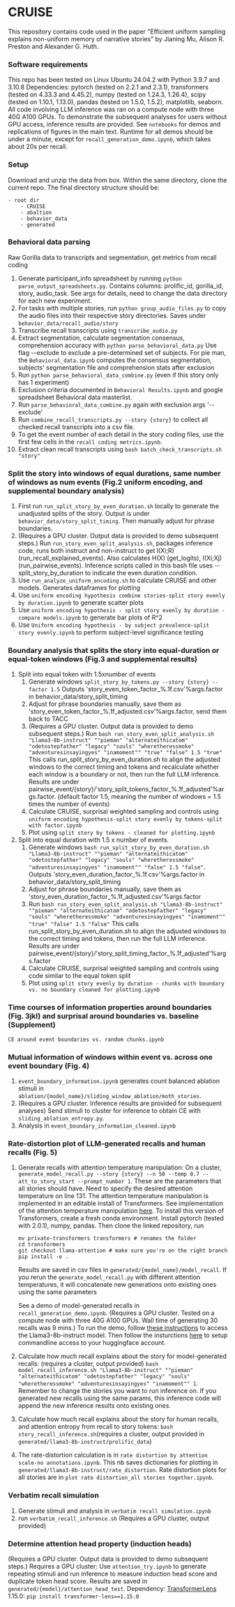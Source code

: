 # CRUISE
This repository contains code used in the paper "Efficient uniform sampling explains non-uniform memory of narrative stories" by Jianing Mu, Alison R. Preston and Alexander G. Huth. 

### Software requirements
This repo has been tested on Linux Ubuntu 24.04.2 with Python 3.9.7 and 3.10.8
Dependencies: pytorch (tested on 2.2.1 and 2.3.1), transformers (tested on 4.33.3 and 4.45.2), numpy (tested on 1.24.3, 1.26.4), scipy (tested on 1.10.1, 1.13.0), pandas (tested on 1.5.0, 1.5.2), matplotlib, seaborn. 
All code involving LLM inference was ran on a compute node with three 40G A100 GPUs. To demonstrate the subsequent analyses for users without GPU access, inference results are provided. 
See ```notebooks``` for demos and replications of figures in the main text. Runtime for all demos should be under a minute, except for ```recall_generation_demo.ipynb```, which takes about 20s per recall. 

### Setup
Download and unzip the data from box. Within the same directory, clone the current repo. The final directory structure should be: 
```
- root dir
    - CRUISE
    - abaltion 
    - behavior_data
    - generated
```

### Behavioral data parsing 
Raw Gorilla data to transcripts and segmentation, get metrics from recall coding
1. Generate participant_info spreadsheet by running ```python parse_output_spreadsheets.py```. Contains columns: prolific_id, gorilla_id, story, audio_task. See args for details, need to change the data directory for each new experiment. 
2. For tasks with multiple stories, run ```python group_audio_files.py``` to copy the audio files into their respective story directories. Saves under ```behavior_data/recall_audio/story```
3. Transcribe recall transcripts using ```transcribe_audio.py```
4. Extract segmentation, calculate segmentation consensus, comprehension accuracy with 
    ```python parse_behavioral_data.py```
    Use flag --exclude to exclude a pre-determined set of subjects. 
    For pie man, the ```Behavioral_data.ipynb``` computes the consensus segmentation, subjects' segmentation file and comprehension stats after exclusion
5. Run ```python parse_behavioral_data_combine.py``` (even if this story only has 1 experiment)
6. Exclusion criteria documented in ```Behavioral Results.ipynb``` and google spreadsheet Behavioral data masterlist. 
7. Run ```parse_behavioral_data_combine.py``` again with exclusion args '--exclude'
8. Run ```combine_recall_transcripts.py --story {story}``` to collect all checked recall transcripts into a csv file.
9. To get the event number of each detail in the story coding files, use the first few cells in the ```recall coding metrics.ipynb```. 
10. Extract clean recall transcripts using ```bash batch_check_transcripts.sh "story"```


### Split the story into windows of equal durations, same number of windows as num events (Fig.2 uniform encoding, and supplemental boundary analysis)
1. First run ```run_split_story_by_even_duration.sh``` locally to generate the unadjusted splits of the story. Output is under ```behavior_data/story_split_timing```. Then manually adjust for phrase boundaries. 
2. (Requires a GPU cluster. Output data is provided to demo subsequent steps.) Run ```run_story_even_split_analysis.sh```, packages inference code, runs both instruct and non-instruct to get I(Xi;R) (run_recall_explained_events). Also calculates H(X) (get_logits), I(Xi;Xj) (run_pairwise_events). Inference scripts called in this bash file uses --split_story_by_duration to indicate the even duration condition. 
3. Use ```run_analyze_uniform_encoding.sh``` to calculate CRUISE and other models. Generates dataframes for plotting
4. Use ```uniform encoding hypothesis combine stories-split story evenly by duration.ipynb``` to generate scatter plots 
5. Use ```uniform encoding hypothesis - split story evenly by duration - compare models.ipynb``` to generate bar plots of R^2
6. Use ```Uniform encoding hypothesis - by subject prevalence-split story evenly.ipynb``` to perform subject-level significance testing 


### Boundary analysis that splits the story into equal-duration or equal-token windows (Fig.3 and supplemental results)
1. Split into equal token with 1.5xnumber of events 
    1. Generate windows ```split_story_by_tokens.py --story {story} --factor 1.5``` Outputs 'story_even_token_factor_%.1f.csv'%args.factor in behavior_data/story_split_timing
    2. Adjust for phrase boundaries manually, save them as 'story_even_token_factor_%.1f_adjusted.csv'%args.factor, send them back to TACC
    3. (Requires a GPU cluster. Output data is provided to demo subsequent steps.) Run ```bash run_story_even_split_analysis.sh "Llama3-8b-instruct" ""pieman" "alternateithicatom" "odetostepfather" "legacy" "souls" "wheretheressmoke" "adventuresinsayingyes" "inamoment"" "true" "false" 1.5 "true"``` This calls run_split_story_by_even_duration.sh to align the adjusted windows to the correct timing and tokens and recalculate whether each window is a boundary or not, then run the full LLM inference. Results are under pairwise_event/{story}/'story_split_tokens_factor_%.1f_adjusted'%args.factor. (default factor 1.5, meaning the number of windows = 1.5 times the number of events)
    4. Calculate CRUISE, surprisal weighted sampling and controls using ```uniform encoding hypothesis-split story evenly by tokens-split with factor.ipynb```
    5. Plot using ```split story by tokens - cleaned for plotting.ipynb```
2. Split into equal duration with 1.5 x number of events. 
    1. Generate windows ```bash run_split_story_by_even_duration.sh "Llama3-8b-instruct" ""pieman" "alternateithicatom" "odetostepfather" "legacy" "souls" "wheretheressmoke" "adventuresinsayingyes" "inamoment"" "false" 1.5 "false"```. Outputs 'story_even_duration_factor_%.1f.csv'%args.factor in behavior_data/story_split_timing
    2. Adjust for phrase boundaries manually, save them as 'story_even_duration_factor_%.1f_adjusted.csv'%args.factor
    3. Run ```bash run_story_even_split_analysis.sh "Llama3-8b-instruct" ""pieman" "alternateithicatom" "odetostepfather" "legacy" "souls" "wheretheressmoke" "adventuresinsayingyes" "inamoment"" "true" "false" 1.5 "false"``` This calls run_split_story_by_even_duration.sh to align the adjusted windows to the correct timing and tokens, then run the full LLM inference. Results are under pairwise_event/{story}/'story_split_timing_factor_%.1f_adjusted'%args.factor
    4. Calculate CRUISE, surprisal weighted sampling and controls using code similar to the equal token split
    5. Plot using ```split story evenly by duration - chunks with boundary vs. no boundary cleaned for plotting.ipynb```

### Time courses of information properties around boundaries (Fig. 3jkl) and surprisal around boundaries vs. baseline (Supplement)
```CE around event boundaries vs. random chunks.ipynb```

### Mutual information of windows within event vs. across one event boundary (Fig. 4)
1. ```event_boundary_information.ipynb``` generates count balanced ablation stimuli in ```ablation/{model_name}/sliding_window_ablation/moth_stories```. 
2. (Requires a GPU cluster. Inference results are provided for subsequent analyses) Send stimuli to cluster for inference to obtain CE with ```sliding_ablation_entropy.py```. 
3. Analysis in ```event_boundary_information_cleaned.ipynb```

### Rate-distortion plot of LLM-generated recalls and human recalls (Fig. 5)
1. Generate recalls with attention temperature manipulation: On a cluster, ```generate_model_recall.py --story {story} --n 50 --temp 0.7 --att_to_story_start --prompt_number 1```. These are the parameters that all stories should have. Need to specify the desired attention temperature on line 131. 
    The attention temperature manipulation is implemented in an editable install of Transformers. See implementation of the attention temperature manipulation [here](https://github.com/mujn1461/private-transformers/blob/61e7edd0a1af2baa2447d9dbb2ffd85010581efc/src/transformers/models/llama/modeling_llama.py#L295). To install this version of Transformers, create a fresh conda environment. Install pytorch (tested with 2.0.1), numpy, pandas. Then clone the linked repository, run
    ```
    mv private-transformers transformers # renames the folder
    cd transformers
    git checkout llama-attention # make sure you're on the right branch
    pip install -e .
    ```
    Results are saved in csv files in ```generated/{model_name}/model_recall```. 
    If you rerun the ```generate_model_recall.py``` with different attention temperatures, it will concatenate new generations onto existing ones using the same parameters

    See a demo of model-generated recalls in ```recall_generation_demo.ipynb```. (Requires a GPU cluster. Tested on a compute node with three 40G A100 GPUs. Wall time of generating 30 recalls was 9 mins.) To run the demo, follow [these instructions](https://huggingface.co/meta-llama/Meta-Llama-3-8B-Instruct) to access the Llama3-8b-instruct model. Then follow the insturctions [here](https://huggingface.co/docs/huggingface_hub/en/guides/cli) to setup commandline access to your huggingface account. 
2. Calculate how much recall explains about the story for model-generated recalls: (requires a cluster, output provided) ```bash model_recall_inference.sh "Llama3-8b-instruct" ""pieman" "alternateithicatom" "odetostepfather" "legacy" "souls" "wheretheressmoke" "adventuresinsayingyes" "inamoment"" 1```. Remember to change the stories you want to run inference on. If you generated new recalls using the same params, this inference code will append the new inference results onto existing ones. 
3. Calculate how much recall explains about the story for human recalls, and attention entropy from recall to story tokens: ```bash story_recall_inference.sh```(requires a cluster, output provided in ```generated/llama3-8b-instruct/prolific_data```)
3. The rate-distortion calculation is in ```rate distortion by attention scale-no annotations.ipynb```. This nb saves dictionaries for plotting in ```generated/llama3-8b-instruct/rate_distortion```. Rate distortion plots for all stories are in ```plot rate distortion_all stories together.ipynb```. 
    

### Verbatim recall simulation 
1. Generate stimuli and analysis in ```verbatim recall simulation.ipynb```
2. run ```verbatim_recall_inference.sh``` (Requires a GPU cluster, output provided)

### Determine attention head property (induction heads)
(Requires a GPU cluster. Output data is provided to demo subsequent steps.) Requires a GPU cluster: Use ```attention_try.ipynb``` to generate repeating stimuli and run inference to measure induction head score and duplicate token head score. Results are saved in ```generated/{model}/attention_head_test```. Dependency: [TransformerLens](https://github.com/TransformerLensOrg/TransformerLens) 1.15.0: ```pip install transformer-lens==1.15.0```

